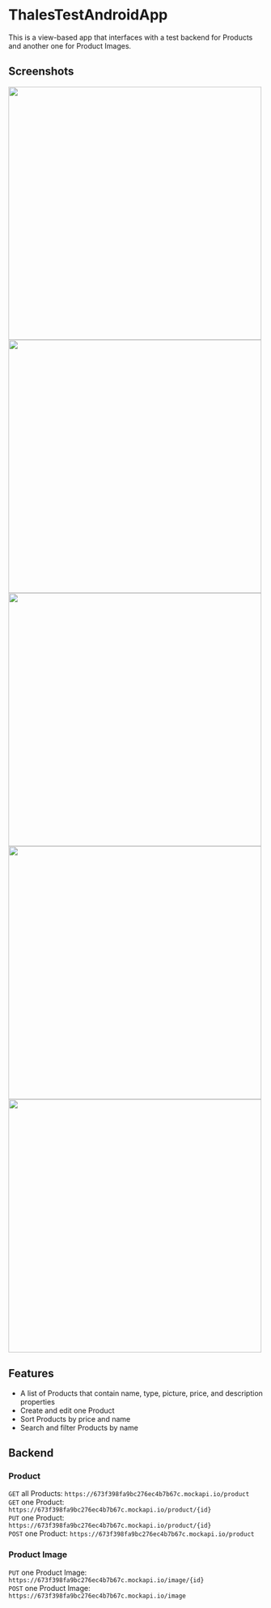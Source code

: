 # ThalesTestAndroidApp
This is a view-based app that interfaces with a test backend for Products and another one for Product Images.

## Screenshots
<img src="https://github.com/user-attachments/assets/549ace19-e5ef-4c55-8c08-26494d5ac62b" height="500">
<img src="https://github.com/user-attachments/assets/dcc12ac3-2fb1-42e2-b48a-dafaf3f04f53" height="500">
<img src="https://github.com/user-attachments/assets/827e0b72-188c-4172-a6ea-2717cc768d6b" height="500">
<img src="https://github.com/user-attachments/assets/c2789e56-a5e4-44de-8507-d96826e63bc3" height="500">
<img src="https://github.com/user-attachments/assets/c0e29137-cb3c-4852-a2e6-5808435fc7d7" height="500">

## Features
- A list of Products that contain name, type, picture, price, and description properties
- Create and edit one Product
- Sort Products by price and name
- Search and filter Products by name

## Backend
### Product
`GET` all Products: `https://673f398fa9bc276ec4b7b67c.mockapi.io/product`<br/>
`GET` one Product: `https://673f398fa9bc276ec4b7b67c.mockapi.io/product/{id}`<br/>
`PUT` one Product: `https://673f398fa9bc276ec4b7b67c.mockapi.io/product/{id}`<br/>
`POST` one Product: `https://673f398fa9bc276ec4b7b67c.mockapi.io/product`
### Product Image
`PUT` one Product Image: `https://673f398fa9bc276ec4b7b67c.mockapi.io/image/{id}`<br/>
`POST` one Product Image: `https://673f398fa9bc276ec4b7b67c.mockapi.io/image`
